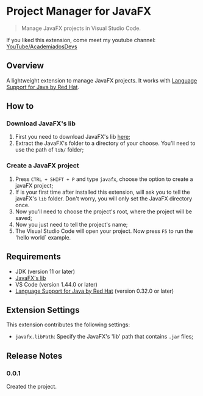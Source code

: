 # Project Manager for JavaFX

> Manage JavaFX projects in Visual Studio Code.

If you liked this extension, come meet my youtube channel:
[YouTube/AcademiadosDevs](https://www.youtube.com/c/AcademiadosDevs)


## Overview

A lightweight extension to manage JavaFX projects. It works with [Language Support for Java by Red Hat](https://marketplace.visualstudio.com/items?itemName=redhat.java).

## How to

### Download JavaFX's lib
1. First you need to download JavaFX's lib [here](https://gluonhq.com/products/javafx/);
2. Extract the JavaFX's folder to a directory of your choose. You'll need to use
the path of `lib/` folder;

### Create a JavaFX project
1. Press `CTRL + SHIFT + P` and type `javafx`, choose the option to create a javaFX project;
2. If is your first time after installed this extension, will ask you to tell the javaFX's 
`lib` folder. Don't worry, you will only set the JavaFX directory once.
3. Now you'll need to choose the project's root, where the project will be saved;
4. Now you just need to tell the project's name;
5. The Visual Studio Code will open your project. Now press `F5` to run the 'hello world`
example. 

## Requirements

- JDK (version 11 or later)
- [JavaFX's lib](https://gluonhq.com/products/javafx/)
- VS Code (version 1.44.0 or later)
- [Language Support for Java by Red Hat](https://marketplace.visualstudio.com/items?itemName=redhat.java) (version 0.32.0 or later)

## Extension Settings

This extension contributes the following settings:

* `javafx.libPath`: Specify the JavaFX's  'lib' path that contains `.jar` files;

## Release Notes

### 0.0.1
Created the project.